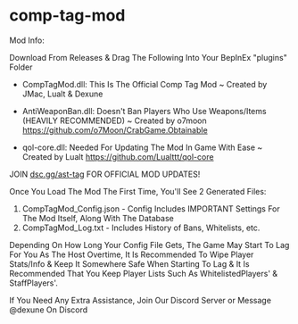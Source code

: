 # comp-tag-mod

Mod Info:

Download From Releases & Drag The Following Into Your BepInEx "plugins" Folder

- CompTagMod.dll: This Is The Official Comp Tag Mod
 ~ Created by JMac, Lualt & Dexune

- AntiWeaponBan.dll: Doesn't Ban Players Who Use Weapons/Items (HEAVILY RECOMMENDED)
 ~ Created by o7moon
https://github.com/o7Moon/CrabGame.Obtainable

- qol-core.dll: Needed For Updating The Mod In Game With Ease
 ~ Created by Lualt
https://github.com/Lualttt/qol-core

JOIN [dsc.gg/ast-tag](https://dsc.gg/ast-tag) FOR OFFICIAL MOD UPDATES!

Once You Load The Mod The First Time, You'll See 2 Generated Files:

1. CompTagMod_Config.json - Config Includes IMPORTANT Settings For The Mod Itself, Along With The Database
2. CompTagMod_Log.txt - Includes History of Bans, Whitelists, etc.

Depending On How Long Your Config File Gets, The Game May Start To Lag For You As The Host Overtime, It Is Recommended To Wipe Player Stats/Info & Keep It Somewhere Safe When Starting To Lag & It Is Recommended That You Keep Player Lists Such As WhitelistedPlayers' & StaffPlayers'.

If You Need Any Extra Assistance, Join Our Discord Server or Message @dexune On Discord
